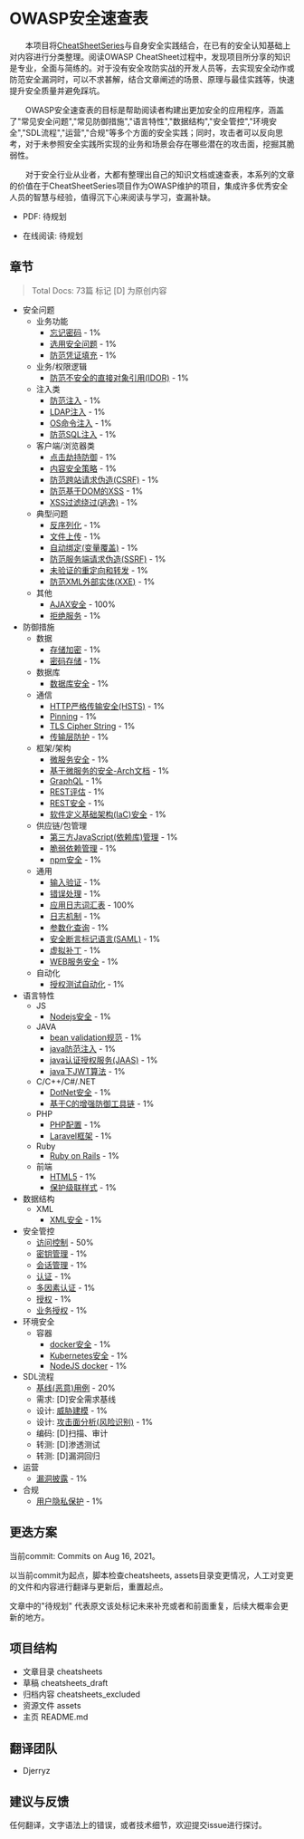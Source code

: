 # OWASP安全速查表

&emsp;&emsp;本项目将[CheatSheetSeries](https://github.com/OWASP/CheatSheetSeries)与自身安全实践结合，在已有的安全认知基础上对内容进行分类整理。阅读OWASP CheatSheet过程中，发现项目所分享的知识是专业，全面与简练的。对于没有安全攻防实战的开发人员等，去实现安全动作或防范安全漏洞时，可以不求甚解，结合文章阐述的场景、原理与最佳实践等，快速提升安全质量并避免踩坑。

&emsp;&emsp;OWASP安全速查表的目标是帮助阅读者构建出更加安全的应用程序，涵盖了"常见安全问题","常见防御措施","语言特性","数据结构","安全管控","环境安全","SDL流程","运营","合规"等多个方面的安全实践；同时，攻击者可以反向思考，对于未参照安全实践所实现的业务和场景会存在哪些潜在的攻击面，挖掘其脆弱性。

&emsp;&emsp;对于安全行业从业者，大都有整理出自己的知识文档或速查表，本系列的文章的价值在于CheatSheetSeries项目作为OWASP维护的项目，集成许多优秀安全人员的智慧与经验，值得沉下心来阅读与学习，查漏补缺。

* PDF: 待规划

* 在线阅读: 待规划



## 章节

> Total Docs: 73篇  标记 [D] 为原创内容
>

* 安全问题
  * 业务功能
    * [忘记密码](./cheatsheets/Forgot_Password_Cheat_Sheet.md) - 1%
    * [选用安全问题](./cheatsheets/Choosing_and_Using_Security_Questions_Cheat_Sheet.md) - 1%
    * [防范凭证填充](./cheatsheets/Credential_Stuffing_Prevention_Cheat_Sheet.md) - 1%
  * 业务/权限逻辑
    * [防范不安全的直接对象引用(IDOR)](./cheatsheets/Insecure_Direct_Object_Reference_Prevention_Cheat_Sheet.md) - 1%
  * 注入类
    * [防范注入](./cheatsheets/Injection_Prevention_Cheat_Sheet.md) - 1%
    * [LDAP注入](./cheatsheets/LDAP_Injection_Prevention_Cheat_Sheet.md) - 1%
    * [OS命令注入](./cheatsheets/OS_Command_Injection_Defense_Cheat_Sheet.md) - 1%
    * [防范SQL注入](./cheatsheets/SQL_Injection_Prevention_Cheat_Sheet.md) - 1%
  * 客户端/浏览器类
    * [点击劫持防御](./cheatsheets/Clickjacking_Defense_Cheat_Sheet.md) - 1%
    * [内容安全策略](./cheatsheets/Content_Security_Policy_Cheat_Sheet.md) - 1%
    * [防范跨站请求伪造(CSRF)](./cheatsheets/Cross-Site_Request_Forgery_Prevention_Cheat_Sheet.md) - 1%
    * [防范基于DOM的XSS](./cheatsheets/DOM_based_XSS_Prevention_Cheat_Sheet.md) - 1%
    * [XSS过滤绕过(逃逸)](./cheatsheets/XSSFilterEvasionCheatSheet.md) - 1%
  * 典型问题
    * [反序列化](./cheatsheets/Deserialization_Cheat_Sheet.md) - 1%
    * [文件上传](./cheatsheets/File_Upload_Cheat_Sheet.md) - 1%
    * [自动绑定(变量覆盖)](./cheatsheets/Mass_Assignment_Cheat_Sheet.md) - 1%
    * [防范服务端请求伪造(SSRF)](./cheatsheets/Server_Side_Request_Forgery_Prevention_Cheat_Sheet.md) - 1%
    * [未验证的重定向和转发](./cheatsheets/Unvalidated_Redirects_and_Forwards_Cheat_Sheet.md) - 1%
    * [防范XML外部实体(XXE)](./cheatsheets/XML_External_Entity_Prevention_Cheat_Sheet.md) - 1%
  * 其他
    * [AJAX安全](./cheatsheets/AJAX_Security_Cheat_Sheet.md) - 100%
    * [拒绝服务](./cheatsheets/Denial_of_Service_Cheat_Sheet.md) - 1%
* 防御措施
  * 数据
    * [存储加密](./cheatsheets/Cryptographic_Storage_Cheat_Sheet.md) - 1%
    * [密码存储](./cheatsheets/Password_Storage_Cheat_Sheet.md) - 1%
  * 数据库
    * [数据库安全](./cheatsheets/Database_Security_Cheat_Sheet.md) - 1%
  * 通信
    * [HTTP严格传输安全(HSTS)](./cheatsheets/HTTP_Strict_Transport_Security_Cheat_Sheet.md) - 1%
    * [Pinning](./cheatsheets/Pinning_Cheat_Sheet.md) - 1%
    * [TLS Cipher String](./cheatsheets/TLS_Cipher_String_Cheat_Sheet.md) - 1%
    * [传输层防护](./cheatsheets/Transport_Layer_Protection_Cheat_Sheet.md) - 1%
  * 框架/架构
    * [微服务安全](./cheatsheets/Microservices_security.md) - 1%
    * [基于微服务的安全-Arch文档](./cheatsheets/Microservices_based_Security_Arch_Doc_Cheat_Sheet.md) - 1%
    * [GraphQL](./cheatsheets/[GraphQL_Cheat_Sheet.md](https://github.com/OWASP/CheatSheetSeries/blob/master/cheatsheets/GraphQL_Cheat_Sheet.md)) - 1%
    * [REST评估](./cheatsheets/REST_Assessment_Cheat_Sheet.md) - 1%
    * [REST安全](./cheatsheets/REST_Security_Cheat_Sheet.md) - 1%
    * [软件定义基础架构(IaC)安全](./cheatsheets/Infrastructure_as_Code_Security_CheatSheet.md) - 1%
  * 供应链/包管理
    * [第三方JavaScript(依赖库)管理](./cheatsheets/Third_Party_Javascript_Management_Cheat_Sheet.md) - 1%
    * [脆弱依赖管理](./cheatsheets/Vulnerable_Dependency_Management_Cheat_Sheet.md) - 1%
    * [npm安全](./cheatsheets/npm_Security_CheatSheet.md) - 1%
  * 通用
    * [输入验证](./cheatsheets/Input_Validation_Cheat_Sheet.md) - 1%
    * [错误处理](./cheatsheets/Error_Handling_Cheat_Sheet.md) - 1%
    * [应用日志词汇表](./cheatsheets/Application_Logging_Vocabulary_Cheat_Sheet.md) - 100%
    * [日志机制](./cheatsheets/Logging_Cheat_Sheet.md) - 1%
    * [参数化查询](./cheatsheets/Query_Parameterization_Cheat_Sheet.md) - 1%
    * [安全断言标记语言(SAML)](./cheatsheets/SAML_Security_Cheat_Sheet.md) - 1%
    * [虚拟补丁](./cheatsheets/Virtual_Patching_Cheat_Sheet.md) - 1%
    * [WEB服务安全](./cheatsheets/Web_Service_Security_Cheat_Sheet.md) - 1%
  * 自动化
    * [授权测试自动化](./cheatsheets/Authorization_Testing_Automation_Cheat_Sheet.md) - 1%
* 语言特性
  * JS
    * [Nodejs安全](./cheatsheets/Nodejs_Security_Cheat_Sheet.md) - 1%
  * JAVA
    * [bean validation规范](./cheatsheets/Bean_Validation_Cheat_Sheet.md) - 1%
    * [java防范注入](./cheatsheets/Injection_Prevention_in_Java_Cheat_Sheet.md) - 1%
    * [java认证授权服务(JAAS)](./cheatsheets/JAAS_Cheat_Sheet.md) - 1%
    * [java下JWT算法](./cheatsheets/JSON_Web_Token_for_Java_Cheat_Sheet.md) - 1%
  * C/C++/C#/.NET
    * [DotNet安全](./cheatsheets/DotNet_Security_Cheat_Sheet.md) - 1%
    * [基于C的增强防御工具链](./cheatsheets/C-Based_Toolchain_Hardening_Cheat_Sheet.md) - 1%
  * PHP
    * [PHP配置](./cheatsheets/PHP_Configuration_Cheat_Sheet.md) - 1%
    * [Laravel框架](./cheatsheets/Laravel_CheatSheet.md) - 1%
  * Ruby
    * [Ruby on Rails](./cheatsheets/Ruby_on_Rails_Cheat_Sheet.md) - 1%
  * 前端
    * [HTML5](./cheatsheets/HTML5_Security_Cheat_Sheet.md) - 1%
    * [保护级联样式](./cheatsheets/Securing_Cascading_Style_Sheets_Cheat_Sheet.md) - 1%
* 数据结构
  * XML
    * [XML安全](./cheatsheets/XML_Security_Cheat_Sheet.md) - 1%
* 安全管控
  * [访问控制](./cheatsheets/Access_Control_Cheat_Sheet.md) - 50%
  * [密钥管理](./cheatsheets/Key_Management_Cheat_Sheet.md) - 1%
  * [会话管理](./cheatsheets/Session_Management_Cheat_Sheet.md) - 1%
  * [认证](./cheatsheets/Authentication_Cheat_Sheet.md) - 1%
  * [多因素认证](./cheatsheets/Multifactor_Authentication_Cheat_Sheet.md) - 1%
  * [授权](./cheatsheets/Authorization_Cheat_Sheet.md) - 1%
  * [业务授权](./cheatsheets/Transaction_Authorization_Cheat_Sheet.md) - 1%
* 环境安全
  * 容器
    * [docker安全](./cheatsheets/Docker_Security_Cheat_Sheet.md) - 1% 
    * [Kubernetes安全](./cheatsheets/Kubernetes_Security_Cheat_Sheet.md) - 1%
    * [NodeJS docker](./cheatsheets/NodeJS_Docker_Cheat_Sheet.md) - 1%
* SDL流程
  * [基线(恶意)用例](./cheatsheets/Abuse_Case_Cheat_Sheet.md) - 20%
  * 需求: [D]安全需求基线
  * 设计: [威胁建模](./cheatsheets/Threat_Modeling_Cheat_Sheet.md) - 1%
  * 设计: [攻击面分析(风险识别)](./cheatsheets/Attack_Surface_Analysis_Cheat_Sheet.md)  - 1%
  * 编码: [D]扫描、审计
  * 转测: [D]渗透测试
  * 转测: [D]漏洞回归
* 运营
  * [漏洞披露](./cheatsheets/Vulnerability_Disclosure_Cheat_Sheet.md) - 1%
* 合规
  * [用户隐私保护](./cheatsheets/User_Privacy_Protection_Cheat_Sheet.md) - 1%



## 更迭方案

当前commit: Commits on Aug 16, 2021。

以当前commit为起点，脚本检查cheatsheets, assets目录变更情况，人工对变更的文件和内容进行翻译与更新后，重置起点。

文章中的"待规划" 代表原文该处标记未来补充或者和前面重复，后续大概率会更新的地方。



## 项目结构

* 文章目录 cheatsheets
* 草稿 cheatsheets_draft
* 归档内容 cheatsheets_excluded
* 资源文件 assets
* 主页 README.md



## 翻译团队

* Djerryz



## 建议与反馈

任何翻译，文字语法上的错误，或者技术细节，欢迎提交issue进行探讨。

